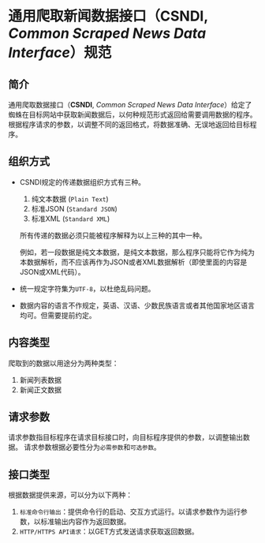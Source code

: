 # 通用爬取新闻数据接口（CSNDI, *Common Scraped News Data Interface*）规范

## 简介

通用爬取数据接口（**CSNDI**, *Common Scraped News Data Interface*）给定了蜘蛛在目标网站中获取新闻数据后，以何种规范形式返回给需要调用数据的程序。根据程序请求的参数，以调整不同的返回格式，将数据准确、无误地返回给目标程序。

## 组织方式

+ CSNDI规定的传递数据组织方式有三种。

    1. 纯文本数据 (`Plain Text`)
    2. 标准JSON (`Standard JSON`)
    3. 标准XML (`Standard XML`)

    所有传递的数据必须只能被程序解释为以上三种的其中一种。
    
    例如，若一段数据是纯文本数据，是纯文本数据，那么程序只能将它作为纯为本数据解析，而不应该再作为JSON或者XML数据解析（即使里面的内容是JSON或XML代码）。

+ 统一规定字符集为`UTF-8`，以杜绝乱码问题。
+ 数据内容的语言不作规定，英语、汉语、少数民族语言或者其他国家地区语言均可。但需要提前约定。

## 内容类型

爬取到的数据以用途分为两种类型：

  1. 新闻列表数据
  2. 新闻正文数据

## 请求参数

请求参数指目标程序在请求目标接口时，向目标程序提供的参数，以调整输出数据。
请求参数根据必要性分为`必需参数`和`可选参数`。

## 接口类型

根据数据提供来源，可以分为以下两种：

  1. `标准命令行输出`：提供命令行的启动、交互方式运行。以请求参数作为运行参数，以标准输出内容作为返回数据。
  2. `HTTP/HTTPS API请求`：以GET方式发送请求获取返回数据。

